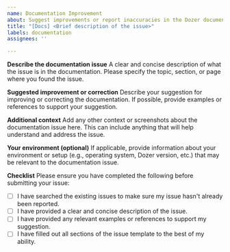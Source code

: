 ```yaml
---
name: Documentation Improvement
about: Suggest improvements or report inaccuracies in the Dozer documentation.
title: "[Docs] <Brief description of the issue>"
labels: documentation
assignees: ''

---
```


**Describe the documentation issue**
A clear and concise description of what the issue is in the documentation. Please specify the topic, section, or page where you found the issue.

**Suggested improvement or correction**
Describe your suggestion for improving or correcting the documentation. If possible, provide examples or references to support your suggestion.

**Additional context**
Add any other context or screenshots about the documentation issue here. This can include anything that will help understand and address the issue.

**Your environment (optional)**
If applicable, provide information about your environment or setup (e.g., operating system, Dozer version, etc.) that may be relevant to the documentation issue.

**Checklist**
Please ensure you have completed the following before submitting your issue:

- [ ] I have searched the existing issues to make sure my issue hasn't already been reported.
- [ ] I have provided a clear and concise description of the issue.
- [ ] I have provided any relevant examples or references to support my suggestion.
- [ ] I have filled out all sections of the issue template to the best of my ability.
